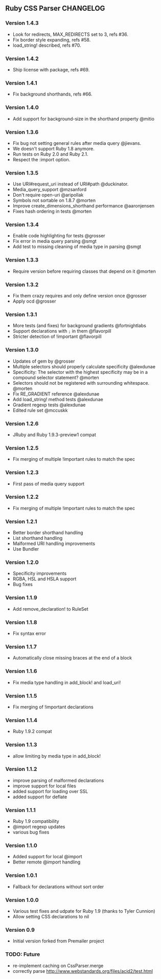 ## Ruby CSS Parser CHANGELOG

### Version 1.4.3

 * Look for redirects, MAX_REDIRECTS set to 3, refs #36.
 * Fix border style expanding, refs #58.
 * load_string! described, refs #70.

### Version 1.4.2

 * Ship license with package, refs #69.

### Version 1.4.1

 * Fix background shorthands, refs #66.

### Version 1.4.0

 * Add support for background-size in the shorthand property @mitio

### Version 1.3.6

 * Fix bug not setting general rules after media query @jievans.
 * We doesn't support Ruby 1.8 anymore.
 * Run tests on Ruby 2.0 and Ruby 2.1.
 * Respect the :import option.

### Version 1.3.5

 * Use URI#request_uri instead of URI#path @duckinator.
 * Media_query_support @mzsanford
 * Don't require open-uri @aripollak
 * Symbols not sortable on 1.8.7 @morten
 * Improve create_dimensions_shorthand performance @aaronjensen
 * Fixes hash ordering in tests @morten

### Version 1.3.4

 * Enable code highlighting for tests @grosser
 * Fix error in media query parsing @smgt
 * Add test to missing cleaning of media type in parsing @smgt

### Version 1.3.3

 * Require version before requiring classes that depend on it @morten

### Version 1.3.2

 * Fix them crazy requires and only define version once @grosser
 * Apply ocd @grosser

### Version 1.3.1

 * More tests (and fixes) for background gradients @fortnightlabs
 * Support declarations with `;` in them @flavorpill
 * Stricter detection of !important @flavorpill

### Version 1.3.0

 * Updates of gem by @grosser
 * Multiple selectors should properly calculate specificity @alexdunae
 * Specificity: The selector with the highest specificity may be in a compound selector statement? @morten
 * Selectors should not be registered with surrounding whitespace. @morten
 * Fix RE_GRADIENT reference @alexdunae
 * Add load_string! method tests @alexdunae
 * Gradient regexp tests @alexdunae
 * Edited rule set @mccuskk

### Version 1.2.6

 * JRuby and Ruby 1.9.3-preview1 compat

### Version 1.2.5

 * Fix merging of multiple !important rules to match the spec

### Version 1.2.3

 * First pass of media query support

### Version 1.2.2

 * Fix merging of multiple !important rules to match the spec

### Version 1.2.1

 * Better border shorthand handling
 * List shorthand handling
 * Malformed URI handling improvements
 * Use Bundler

### Version 1.2.0

 * Specificity improvements
 * RGBA, HSL and HSLA support
 * Bug fixes

### Version 1.1.9

 * Add remove_declaration! to RuleSet

### Version 1.1.8

 * Fix syntax error

### Version 1.1.7

 * Automatically close missing braces at the end of a block

### Version 1.1.6

 * Fix media type handling in add_block! and load_uri!

### Version 1.1.5

 * Fix merging of !important declarations

### Version 1.1.4

 * Ruby 1.9.2 compat

### Version 1.1.3

 * allow limiting by media type in add_block!

### Version 1.1.2

 * improve parsing of malformed declarations
 * improve support for local files
 * added support for loading over SSL
 * added support for deflate

### Version 1.1.1

 * Ruby 1.9 compatibility
 * @import regexp updates
 * various bug fixes

### Version 1.1.0

 * Added support for local @import
 * Better remote @import handling

### Version 1.0.1

 * Fallback for declarations without sort order

### Version 1.0.0

 * Various test fixes and udpate for Ruby 1.9 (thanks to Tyler Cunnion)
 * Allow setting CSS declarations to nil

### Version 0.9

 * Initial version forked from Premailer project

### TODO: Future

 * re-implement caching on CssParser.merge
 * correctly parse http://www.webstandards.org/files/acid2/test.html
